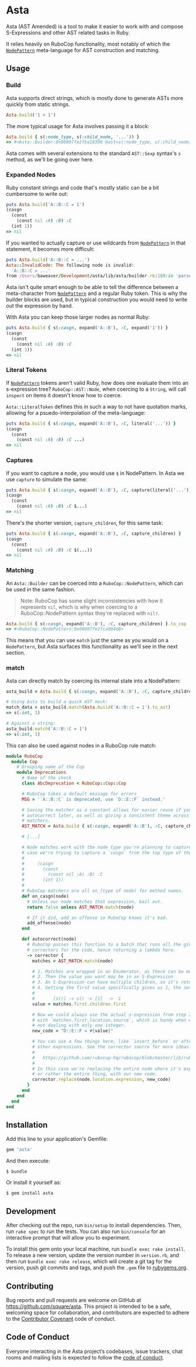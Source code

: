 # Asta

Asta (AST Amended) is a tool to make it easier to work with and compose S-Expressions and other AST related tasks in Ruby.

It relies heavily on RuboCop functionality, most notably of which the [`NodePattern`][0] meta-language for AST construction and matching.

## Usage

### Build

Asta supports direct strings, which is mostly done to generate ASTs more quickly from static strings.

```ruby
Asta.build('1 + 1')
```

The more typical usage for Asta involves passing it a block:

```ruby
Asta.build { s(:node_type, s(:child_node, '...')) }
=> #<Asta::Builder:0x00007fe2fba18390 @ast=s(:node_type, s(:child_node, "..."))>
```

Asta comes with several extensions to the standard `AST::Sexp` syntax's `s` method, as we'll be going over here.

### Expanded Nodes

Ruby constant strings and code that's mostly static can be a bit cumbersome to write out:

```ruby
puts Asta.build('A::B::C = 1')
(casgn
  (const
    (const nil :A) :B) :C
  (int 1))
=> nil
```

If you wanted to actually capture or use wildcards from [`NodePattern`][0] in that statement, it becomes more difficult:

```ruby
puts Asta.build('A::B::C = ...')
Asta::InvalidCode: The following node is invalid:
  'A::B::C = ...'
from /Users/baweaver/Development/asta/lib/asta/builder.rb:189:in 'parse'
```

Asta isn't quite smart enough to be able to tell the difference between a meta-character from [`NodePattern`][0] and a regular Ruby token. This is why the builder blocks are used, but in typical construction you would need to write out the expression by hand.

With Asta you can keep those larger nodes as normal Ruby:

```ruby
puts Asta.build { s(:casgn, expand('A::B'), :C, expand('1')) }
(casgn
  (const
    (const nil :A) :B) :C
  (int 1))
=> nil
```

### Literal Tokens

If [`NodePattern`][0] tokens aren't valid Ruby, how does one evaluate them into an s-expression tree? `RuboCop::AST::Node`, when coercing to a `String`, will call `inspect` on items it doesn't know how to coerce.

`Asta::LiteralToken` defines this in such a way to not have quotation marks, allowing for a psuedo-interpolation of the meta-language:

```ruby
puts Asta.build { s(:casgn, expand('A::B'), :C, literal('...')) }
(casgn
  (const
    (const nil :A) :B) :C ...)
=> nil
```

### Captures

If you want to capture a node, you would use `$` in NodePattern. In Asta we use `capture` to simulate the same:

```ruby
puts Asta.build { s(:casgn, expand('A::B'), :C, capture(literal('...'))) }
(casgn
  (const
    (const nil :A) :B) :C $...)
=> nil
```

There's the shorter version, `capture_children`, for this same task:

```ruby
puts Asta.build { s(:casgn, expand('A::B'), :C, capture_children) }
(casgn
  (const
    (const nil :A) :B) :C $(...))
=> nil
```

### Matching

An `Asta::Builder` can be coerced into a `RuboCop::NodePattern`, which can be used in the same fashion.

> Note: RuboCop has some slight inconsistencies with how it represents `nil`, which is why when
> coercing to a RuboCop::NodePattern syntax they're replaced with `nil?`.

```ruby
Asta.build { s(:casgn, expand('A::B'), :C, capture_children) }.to_cop
=> #<RuboCop::NodePattern:0x00007fe2fca004d8>
```

This means that you can use `match` just the same as you would on a `NodePattern`, but Asta surfaces this functionality as we'll see in the next section.

### match

Asta can directly match by coercing its internal state into a NodePattern:

```ruby
asta_build = Asta.build { s(:casgn, expand('A::B'), :C, capture_children) }

# Using Asta to build a quick AST mock:
match_data = asta_build.match(Asta.build('A::B::C = 1').to_ast)
=> s(:int, 1)

# Against a string:
asta_build.match('A::B::C = 1')
=> s(:int, 1)
```

This can also be used against nodes in a RuboCop rule match:

```ruby
module RuboCop
  module Cop
    # Grouping name of the Cop
    module Deprecations
      # Name of the check
      class AbcDeprecation < RuboCop::Cop::Cop

      # RuboCop takes a default message for errors
      MSG = '`A::B::C` is deprecated, use `D::E::F` instead.'

      # Saving the matcher as a constant allows for easier reuse if you use
      # autocorrect later, as well as giving a consistent theme across your
      # matchers.
      AST_MATCH = Asta.build { s(:casgn, expand('A::B'), :C, capture_children) }

      # [...]

      # Node matches work with the node type you're planning to capture. In this
      # case we're trying to capture a `casgn` from the top type of the expression:
      #
      #     (casgn
      #       (const
      #         (const nil :A) :B) :C
      #       (int 1))
      #
      # RuboCop matchers are all on_(type of node) for method names.
      def on_casgn(node)
        # Unless our node matches that expression, bail out.
        return false unless AST_MATCH.match(node)

        # If it did, add an offense so RuboCop knows it's bad.
        add_offense(node)
      end

      def autocorrect(node)
        # RuboCop passes this function to a batch that runs all the given
        # correctors for the code, hence returning a lambda here.
        -> corrector {
          matches = AST_MATCH.match(node)

          # 1. Matches are wrapped in an Enumerator, as there can be multiple
          # 2. Then the value you want may be in an S-Expression
          # 3. An S-Expression can have multiple children, so it's returned as an Array
          # 4. Getting the first value specifically gives us 1, the set value
          #
          #       [s()] -> s() -> [1]  ->  1
          value = matches.first.children.first

          # Now we could always use the actual s-expression from step 2 here
          # with `matches.first.location.source`, which is handy when we're
          # not dealing with only one integer.
          new_code = "D::E::F = #{value}"

          # You can use a few things here, like `insert_before` or after or
          # other expressions. See the corrector source for more ideas:
          #
          #   https://github.com/rubocop-hq/rubocop/blob/master/lib/rubocop/cop/corrector.rb
          #
          # In this case we're replacing the entire node where it's expression is,
          # or rather the entire thing, with our new code.
          corrector.replace(node.location.expression, new_code)
        }
      end
    end
  end
end
```

## Installation

Add this line to your application's Gemfile:

```ruby
gem 'asta'
```

And then execute:

    $ bundle

Or install it yourself as:

    $ gem install asta

## Development

After checking out the repo, run `bin/setup` to install dependencies. Then, run `rake spec` to run the tests. You can also run `bin/console` for an interactive prompt that will allow you to experiment.

To install this gem onto your local machine, run `bundle exec rake install`. To release a new version, update the version number in `version.rb`, and then run `bundle exec rake release`, which will create a git tag for the version, push git commits and tags, and push the `.gem` file to [rubygems.org](https://rubygems.org).

## Contributing

Bug reports and pull requests are welcome on GitHub at https://github.com/square/asta. This project is intended to be a safe, welcoming space for collaboration, and contributors are expected to adhere to the [Contributor Covenant](http://contributor-covenant.org) code of conduct.

## Code of Conduct

Everyone interacting in the Asta project’s codebases, issue trackers, chat rooms and mailing lists is expected to follow the [code of conduct](https://github.com/square/asta/blob/master/CODE_OF_CONDUCT.md).

[0]: https://www.rubydoc.info/gems/rubocop/RuboCop/NodePattern "RuboCop NodePattern"